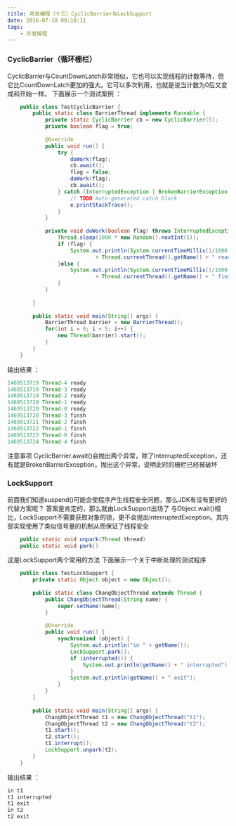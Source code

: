 ```yaml
---
title: 并发编程（十三）CyclicBarrier与LockSupport
date: 2016-07-18 00:10:11
tags:
	- 并发编程
---
```

### CyclicBarrier（循环栅栏）

CyclicBarrier与CountDownLatch非常相似，它也可以实现线程的计数等待，但它比CountDownLatch更加的强大。它可以多次利用，也就是说当计数为0后又变成和开始一样。
下面展示一个测试案例 ：

<!--more-->

``` java
	public class TestCyclicBarrier {
		public static class BarrierThread implements Runnable {		
			private static CyclicBarrier cb = new CyclicBarrier(5);
			private boolean flag = true;
			
			@Override
			public void run() {
				try {
					doWork(flag);
					cb.await();
					flag = false;
					doWork(flag);
					cb.await();
				} catch (InterruptedException | BrokenBarrierException e) {
					// TODO Auto-generated catch block
					e.printStackTrace();
				}
			}
			
			private void doWork(boolean flag) throws InterruptedException {
				Thread.sleep(1000 * new Random().nextInt(5));
				if (flag) {
					System.out.println(System.currentTimeMillis()/1000 + " "
							+ Thread.currentThread().getName() + " ready");	
				}else {
					System.out.println(System.currentTimeMillis()/1000 + " "
							+ Thread.currentThread().getName() + " finsh");	
				}
			}
			
		}
		
		public static void main(String[] args) {
			BarrierThread barrier = new BarrierThread();
			for(int i = 0; i < 5; i++) {
				new Thread(barrier).start();
			}
		}
	}
```
输出结果 ：
``` java
1469513719 Thread-4 ready
1469513719 Thread-3 ready
1469513719 Thread-2 ready
1469513720 Thread-1 ready
1469513720 Thread-0 ready
1469513720 Thread-3 finsh
1469513721 Thread-2 finsh
1469513722 Thread-1 finsh
1469513723 Thread-0 finsh
1469513724 Thread-4 finsh
```

注意事项
CyclicBarrier.await()会抛出两个异常，除了InterruptedException，还有就是BrokenBarrierException，抛出这个异常，说明此时的栅栏已经被破坏

### LockSupport

前面我们知道suspend()可能会使程序产生线程安全问题，那么JDK有没有更好的代替方案呢？
答案是肯定的，那么就由LockSupport出场了
与Object.wait()相比，LockSupport不需要获取对象的锁，更不会抛出InterruptedException。其内部实现使用了类似信号量的机制从而保证了线程安全
``` java
	public static void unpark(Thread thread)
	public static void park()
```
这是LockSupport两个常用的方法
下面展示一个关于中断处理的测试程序
``` java
	public class TestLockSupport {
		private static Object object = new Object();
		
		public static class ChangObjectThread extends Thread {
			public ChangObjectThread(String name) {
				super.setName(name);
			}
			
			@Override
			public void run() {
				synchronized (object) {
					System.out.println("in " + getName());
					LockSupport.park();
					if (interrupted()) {
						System.out.println(getName() + " interrupted");      
					}
					System.out.println(getName() + " exit");
				}
			}
		}
		
		public static void main(String[] args) {
			ChangObjectThread t1 = new ChangObjectThread("t1");
			ChangObjectThread t2 = new ChangObjectThread("t2");
			t1.start();
			t2.start();
			t1.interrupt();
			LockSupport.unpark(t2);
		}
	}
```
输出结果 ：
``` java
in t1
t1 interrupted
t1 exit
in t2
t2 exit
```

